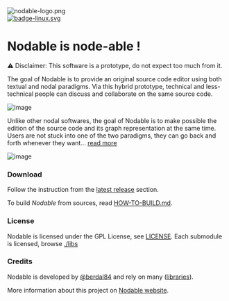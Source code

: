 <div>
<img src="https://user-images.githubusercontent.com/942052/220032555-99cd216e-fd40-4dcf-9794-4eb6c11b642e.png"  alt="nodable-logo.png"/>
</div>

<div>
<a href="https://github.com/berdal84/Nodable/actions?query=workflow%3Aci" title="linux">
<img src="https://github.com/berdal84/nodable/workflows/ci/badge.svg"  alt="badge-linux.svg"/>
</a>
</div>

# Nodable is node-able !

⚠️ Disclaimer: This software is a prototype, do not expect too much from it.

The goal of Nodable is to provide an original source code editor using both textual and nodal paradigms. Via this hybrid prototype, technical and less-technical people can discuss and collaborate on the same source code.

![image](https://github.com/berdal84/nodable/assets/942052/4c0175ca-70a5-49e8-8615-59cfb6c812e2)

Unlike other nodal softwares, the goal of Nodable is to make possible the edition of the source code and its graph representation at the same time. Users are not stuck into one of the two paradigms, they can go back and forth whenever they want...
[read more](https://nodable.42borgata.com/)

![image](https://github.com/berdal84/nodable/assets/942052/10ec3e25-626b-47f6-b147-d27216c98643)

### Download

Follow the instruction from the [latest release](https://github.com/berdal84/Nodable/releases/latest) section.

To build *Nodable* from sources, read [HOW-TO-BUILD.md](./HOW-TO-BUILD.md).

### License

Nodable is licensed under the GPL License, see [LICENSE](./LICENSE). Each submodule is licensed, browse [./libs](./libs)

### Credits

Nodable is developed by [@berdal84](https://github.com/berdal84) and rely on many ([libraries](./libs/README.md)).

More information about this project on [Nodable website](https://nodable.42borgata.com/).
